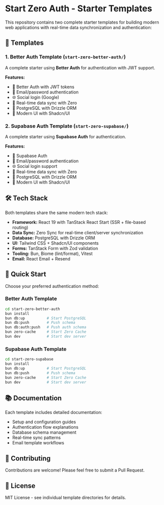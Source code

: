 # Start Zero Auth - Starter Templates

This repository contains two complete starter templates for building modern web applications with real-time data synchronization and authentication:

## 🚀 Templates

### 1. Better Auth Template (`start-zero-better-auth/`)

A complete starter using **Better Auth** for authentication with JWT support.

**Features:**

- 🔐 Better Auth with JWT tokens
- 📧 Email/password authentication
- 🌐 Social login (Google)
- 🔄 Real-time data sync with Zero
- 💾 PostgreSQL with Drizzle ORM
- 🎨 Modern UI with Shadcn/UI

### 2. Supabase Auth Template (`start-zero-supabase/`)

A complete starter using **Supabase Auth** for authentication.

**Features:**

- 🔐 Supabase Auth
- 📧 Email/password authentication
- 🌐 Social login support
- 🔄 Real-time data sync with Zero
- 💾 PostgreSQL with Drizzle ORM
- 🎨 Modern UI with Shadcn/UI

## 🛠 Tech Stack

Both templates share the same modern tech stack:

- **Framework:** React 19 with TanStack React Start (SSR + file-based routing)
- **Data Sync:** Zero Sync for real-time client/server synchronization
- **Database:** PostgreSQL with Drizzle ORM
- **UI:** Tailwind CSS + Shadcn/UI components
- **Forms:** TanStack Form with Zod validation
- **Tooling:** Bun, Biome (lint/format), Vitest
- **Email:** React Email + Resend

## 🚀 Quick Start

Choose your preferred authentication method:

### Better Auth Template

```bash
cd start-zero-better-auth
bun install
bun db:up          # Start PostgreSQL
bun db:push        # Push schema
bun db:auth:push   # Push auth schema
bun zero-cache     # Start Zero Cache
bun dev            # Start dev server
```

### Supabase Auth Template

```bash
cd start-zero-supabase
bun install
bun db:up          # Start PostgreSQL
bun db:push        # Push schema
bun zero-cache     # Start Zero Cache
bun dev            # Start dev server
```

## 📚 Documentation

Each template includes detailed documentation:

- Setup and configuration guides
- Authentication flow explanations
- Database schema management
- Real-time sync patterns
- Email template workflows

## 🤝 Contributing

Contributions are welcome! Please feel free to submit a Pull Request.

## 📄 License

MIT License - see individual template directories for details.
